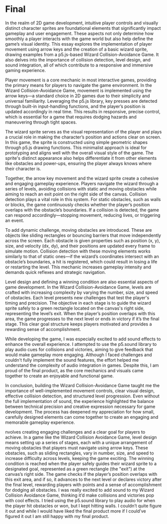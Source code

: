 # Final
In the realm of 2D game development, intuitive player controls and visually distinct character sprites are foundational elements that significantly impact gameplay and user engagement. These aspects not only determine how smoothly a player interacts with the game world but also help define the game’s visual identity. This essay explores the implementation of player movement using arrow keys and the creation of a basic wizard sprite, drawing examples from a p5.js-based Wizard Collision-Avoidance Game. It also delves into the importance of collision detection, level design, and sound integration, all of which contribute to a responsive and immersive gaming experience.

Player movement is a core mechanic in most interactive games, providing the primary means for players to navigate the game environment. In the Wizard Collision-Avoidance Game, movement is implemented using the arrow keys—a standard choice in 2D games due to their simplicity and universal familiarity. Leveraging the p5.js library, key presses are detected through built-in input-handling functions, and the player’s position is updated accordingly in real time. This results in responsive, precise control, which is essential for a game that requires dodging hazards and maneuvering through tight spaces.

The wizard sprite serves as the visual representation of the player and plays a crucial role in making the character’s position and actions clear on screen. In this game, the sprite is constructed using simple geometric shapes through p5.js drawing functions. This minimalist approach is ideal for prototyping and aligns well with the overall visual style of the game. The sprite's distinct appearance also helps differentiate it from other elements like obstacles and power-ups, ensuring the player always knows where their character is.

Together, the arrow key movement and the wizard sprite create a cohesive and engaging gameplay experience. Players navigate the wizard through a series of levels, avoiding collisions with static and moving obstacles while aiming to reach an exit point on the right side of the canvas. Collision detection plays a vital role in this system. For static obstacles, such as walls or blocks, the game continuously checks whether the player’s position overlaps with the obstacle’s boundaries. If a collision is detected, the game can respond accordingly—stopping movement, reducing lives, or triggering an event.

To add dynamic challenge, moving obstacles are introduced. These are objects like sliding rectangles or bouncing barriers that move independently across the screen. Each obstacle is given properties such as position (x, y), size, and velocity (dx, dy), and their positions are updated every frame to simulate motion. Collision detection with these moving elements works similarly to that of static ones—if the wizard’s coordinates intersect with an obstacle’s boundaries, a hit is registered, which could result in losing a life or restarting the level. This mechanic increases gameplay intensity and demands quick reflexes and strategic navigation.

Level design and defining a winning condition are also essential aspects of game development. In the Wizard Collision-Avoidance Game, levels are crafted with increasing complexity by varying the number, size, and speed of obstacles. Each level presents new challenges that test the player's timing and precision. The objective in each stage is to guide the wizard sprite safely to a green rectangle located on the canvas's right side, representing the level’s exit. When the player’s position overlaps with this area, the game progresses to the next level or ends in victory if it’s the final stage. This clear goal structure keeps players motivated and provides a rewarding sense of accomplishment.

While developing the game, I was especially excited to add sound effects to enhance the overall experience. I attempted to use the p5.sound library to play audio cues for collisions and victories, aiming to give feedback that would make gameplay more engaging. Although I faced challenges and couldn't fully implement the sound features, the effort helped me understand the complexity of audio integration in games. Despite this, I am proud of the final product, as the core mechanics and visuals came together to create an enjoyable and functional game.

In conclusion, building the Wizard Collision-Avoidance Game taught me the importance of well-implemented movement controls, clear visual design, effective collision detection, and structured level progression. Even without the full implementation of sound, the experience highlighted the balance between technical precision and creative expression necessary for game development. The process has deepened my appreciation for how small, carefully designed elements can come together to create an engaging and memorable gameplay experience.

nvolves creating engaging challenges and a clear goal for players to achieve. In a game like the Wizard Collision Avoidance Game, level design means setting up a series of stages, each with a unique arrangement of moving obstacles that players must navigate using arrow keys. These obstacles, such as sliding rectangles, vary in number, size, and speed to increase difficulty across levels, keeping the game exciting. The winning condition is reached when the player safely guides their wizard sprite to a designated goal, represented as a green rectangle (the "exit") at the canvas’s right side. The game checks if the player’s position overlaps with this exit area, and if so, it advances to the next level or declares victory after the final level, rewarding players with points and a sense of accomplishment for dodging all obstacles.
I was really excited to add sound to my Wizard Collision Avoidance Game, thinking it’d make collisions and victories pop with cool effects. I tried using the p5.sound library to play audio for when the player hit obstacles or won, but I kept hitting walls. I couldn’t quite figure it out and while I would have liked the final product more if I could’ve figured it out I am still happy with my final product. 
